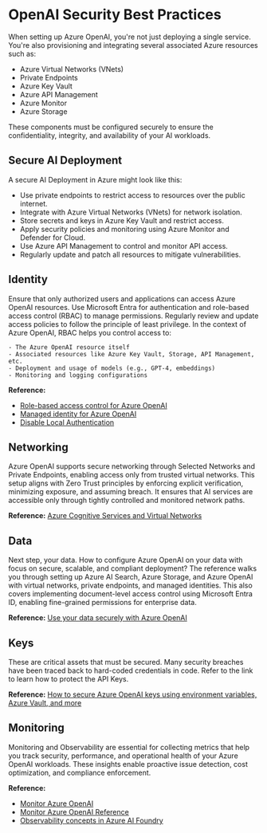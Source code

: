 # OpenAI Security Best Practices


 When setting up Azure OpenAI, you're not just deploying a single service. You're also provisioning and integrating several associated Azure resources such as:

- Azure Virtual Networks (VNets)
- Private Endpoints
- Azure Key Vault
- Azure API Management
- Azure Monitor 
- Azure Storage 

These components must be configured securely to ensure the confidentiality, integrity, and availability of your AI workloads.

## Secure AI Deployment

A secure AI Deployment in Azure might look like this:

- Use private endpoints to restrict access to resources over the public internet.
- Integrate with Azure Virtual Networks (VNets) for network isolation.
- Store secrets and keys in Azure Key Vault and restrict access.
- Apply security policies and monitoring using Azure Monitor and Defender for Cloud.
- Use Azure API Management to control and monitor API access.
- Regularly update and patch all resources to mitigate vulnerabilities.


## Identity


Ensure that only authorized users and applications can access Azure OpenAI resources. Use Microsoft Entra for authentication and role-based access control (RBAC) to manage permissions. Regularly review and update access policies to follow the principle of least privilege. In the context of Azure OpenAI, RBAC helps you control access to:

	- The Azure OpenAI resource itself
	- Associated resources like Azure Key Vault, Storage, API Management, etc.
	- Deployment and usage of models (e.g., GPT-4, embeddings)
	- Monitoring and logging configurations

**Reference:** 
- [Role-based access control for Azure OpenAI](https://learn.microsoft.com/en-us/azure/ai-foundry/openai/how-to/role-based-access-control)
- [Managed identity for Azure OpenAI](https://learn.microsoft.com/en-us/azure/ai-foundry/openai/how-to/managed-identity)
- [Disable Local Authentication](https://learn.microsoft.com/en-us/azure/ai-services/disable-local-auth)

## Networking

Azure OpenAI supports secure networking through Selected Networks and Private Endpoints, enabling access only from trusted virtual networks. This setup aligns with Zero Trust principles by enforcing explicit verification, minimizing exposure, and assuming breach. It ensures that AI services are accessible only through tightly controlled and monitored network paths.

**Reference:** [Azure Cognitive Services and Virtual Networks](https://learn.microsoft.com/en-us/azure/ai-services/cognitive-services-virtual-networks?tabs=portal)

## Data


Next step, your data. How to configure Azure OpenAI on your data with  focus on secure, scalable, and compliant deployment? The reference walks you through setting up Azure AI Search, Azure Storage, and Azure OpenAI with virtual networks, private endpoints, and managed identities. This also covers implementing document-level access control using Microsoft Entra ID, enabling fine-grained permissions for enterprise data.

**Reference:** [Use your data securely with Azure OpenAI](https://learn.microsoft.com/en-us/azure/ai-services/openai/how-to/use-your-data-securely)

## Keys


These are critical assets that must be secured. Many security breaches have been traced back to hard-coded credentials in code. Refer to the link to learn how to protect the API Keys.

**Reference:** [How to secure Azure OpenAI keys using environment variables, Azure Vault, and more](https://techcommunity.microsoft.com/blog/healthcareandlifesciencesblog/how-to-secure-azure-openai-keys-using-environment-variables-azure-vault-and-stre/3821162)


## Monitoring

Monitoring and Observability are essential for collecting metrics that help you track security, performance, and operational health of your Azure OpenAI workloads. These insights enable proactive issue detection, cost optimization, and compliance enforcement.



**Reference:** 
- [Monitor Azure OpenAI](https://learn.microsoft.com/en-us/azure/ai-foundry/openai/how-to/monitor-openai)
- [Monitor Azure OpenAI Reference](https://learn.microsoft.com/en-us/azure/ai-foundry/openai/monitor-openai-reference)
- [Observability concepts in Azure AI Foundry](https://learn.microsoft.com/en-us/azure/ai-foundry/concepts/observability)
